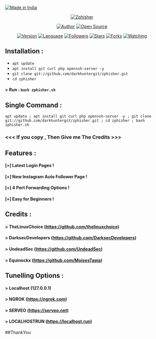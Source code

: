 
<p align="left">
<a href="#"><img title="Made in India" src="https://img.shields.io/badge/MADE%20IN-INDIA-green?colorA=%23ff0000&colorB=%23017e40&style=for-the-badge"></a>
</p>
<p align="center">
<a href="#"><img title="Zphisher" src="https://raw.githubusercontent.com/htr-tech/release-download/master/images/banner/zphisher.png"></a>
</p>
<p align="center">
<a href="https://github.com/darkhuntergit"><img title="Author" src="https://img.shields.io/badge/Author-darkhuntergit-red.svg?style=for-the-badge&logo=github"></a>
<a href="#"><img title="Open Source" src="https://img.shields.io/badge/Open%20Source-%E2%9D%A4-green?style=for-the-badge"></a>
</p>
<p align="center">
<a href="#"><img title="Version" src="https://img.shields.io/badge/Version-2.0-green.svg?style=flat-square"></a>
<a href="#"><img title="Language" src="https://badges.frapsoft.com/bash/v1/bash.png?v=103"></a>
<a href="https://github.com/darkhuntergit/followers"><img title="Followers" src="https://img.shields.io/github/followers/darkhuntergit?color=blue&style=flat-square"></a>
<a href="https://github.com/darkhuntergit/zphisher/stargazers/"><img title="Stars" src="https://img.shields.io/github/stars/darkhuntergit/zphisher?color=red&style=flat-square"></a>
<a href="https://github.com/darkhuntergit/zphisher/network/members"><img title="Forks" src="https://img.shields.io/github/forks/darkhuntergit/zphisher?color=red&style=flat-square"></a>
<a href="https://github.com/darkhuntergit/zphisher/watchers"><img title="Watching" src="https://img.shields.io/github/watchers/darkhuntergit/zphisher?label=Watchers&color=blue&style=flat-square"></a>
</p>

## Installation :

* `apt update`
* `apt install git curl php openssh-server -y`
* `git clone git://github.com/darkhuntergit/zphisher.git`
* `cd zphisher`
#### > Run : `bash zphisher.sh`

## Single Command :
```
apt update ; apt install git curl php openssh-server -y ; git clone git://github.com/darkhuntergit/zphisher.git ; cd zphisher ; bash zphisher.sh
```


### <<< If you copy , Then Give me The Credits >>>

## Features :
#### [+] Latest Login Pages !
#### [+] New Instagram Auto Follower Page !
#### [+] 4 Port Forwarding Options !
#### [+] Easy for Beginners !

## Credits :
#### > TheLinuxChoice (https://github.com/thelinuxchoice)
#### > DarksecDevelopers (https://github.com/DarksecDevelopers)
#### > UndeadSec (https://github.com/UndeadSec)
#### > Equinockx (https://github.com/MoisesTapia)

## Tunelling Options :
#### > Localhost (127.0.0.1)
#### > NGROK (https://ngrok.com)
#### > SERVEO (https://serveo.net)
#### > LOCALHOSTRUN (https://localhost.run)

##ThankYou





















